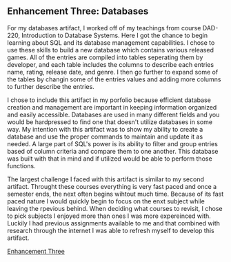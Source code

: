 ## Enhancement Three: Databases
For my databases artifact, I worked off of my teachings from course DAD-220, Introduction to Database Systems. Here I got the chance to begin learning about SQL and its database management capabilities. I chose to use these skills to build a new database which contains various released games. All of the entries are compiled into tables seperating them by developer, and each table includes the columns to describe each entries name, rating, release date, and genre. I then go further to expand some of the tables by changin some of the entries values and adding more columns to further describe the entries.  
  
I chose to include this artifact in my porfolio because efficient database creation and management are important in keeping information organized and easily accessible. Databases are used in many different fields and you would be hardpressed to find one that doesn't utilize databases in some way. My intention with this artifact was to show my ability to create a database and use the proper commands to maintain and update it as needed. A large part of SQL's power is its ability to filter and group entries based of column criteria and compare them to one another. This database was built with that in mind and if utilized would be able to perform those functions. 
  
The largest challenge I faced with this artifact is similar to my second artifact. Throught these courses everything is very fast paced and once a semester ends, the next often begins wihtout much time. Because of its fast paced nature I would quickly begin to focus on the enxt subject while leaving the rpevious behind. When deciding what courses to revisit, I chose to pick subjects I enjoyed more than ones I was more expereinced with. Luckily I had previous assignments available to me and that combined with research through the internet I was able to refresh myself to develop this artifact.   
  
<a href="Enhancement3.txt">Enhancement Three</a>
